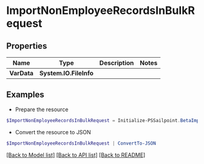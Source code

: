 # ImportNonEmployeeRecordsInBulkRequest
## Properties

Name | Type | Description | Notes
------------ | ------------- | ------------- | -------------
**VarData** | **System.IO.FileInfo** |  | 

## Examples

- Prepare the resource
```powershell
$ImportNonEmployeeRecordsInBulkRequest = Initialize-PSSailpoint.BetaImportNonEmployeeRecordsInBulkRequest  -VarData null
```

- Convert the resource to JSON
```powershell
$ImportNonEmployeeRecordsInBulkRequest | ConvertTo-JSON
```

[[Back to Model list]](../README.md#documentation-for-models) [[Back to API list]](../README.md#documentation-for-api-endpoints) [[Back to README]](../README.md)

